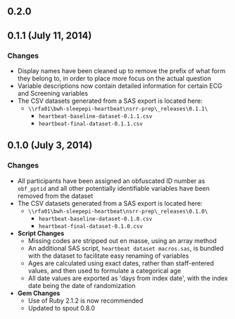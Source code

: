 ## 0.2.0

## 0.1.1 (July 11, 2014)

### Changes
- Display names have been cleaned up to remove the prefix of what form they belong to, in order to place more focus on the actual question
- Variable descriptions now contain detailed information for certain ECG and Screening variables
- The CSV datasets generated from a SAS export is located here:
  - `\\rfa01\bwh-sleepepi-heartbeat\nsrr-prep\_releases\0.1.1\`
    - `heartbeat-baseline-dataset-0.1.1.csv`
    - `heartbeat-final-dataset-0.1.1.csv`

## 0.1.0 (July 3, 2014)

### Changes
- All participants have been assigned an obfuscated ID number as `obf_pptid` and all other potentially identifiable variables have been removed from the dataset
- The CSV datasets generated from a SAS export is located here:
  - `\\rfa01\bwh-sleepepi-heartbeat\nsrr-prep\_releases\0.1.0\`
    - `heartbeat-baseline-dataset-0.1.0.csv`
    - `heartbeat-final-dataset-0.1.0.csv`
- **Script Changes**
  - Missing codes are stripped out en masse, using an array method
  - An additional SAS script, `heartbeat dataset macros.sas`, is bundled with the dataset to facilitate easy renaming of variables
  - Ages are calculated using exact dates, rather than staff-entered values, and then used to formulate a categorical age
  - All date values are exported as 'days from index date', with the index date being the date of randomization
- **Gem Changes**
  - Use of Ruby 2.1.2 is now recommended
  - Updated to spout 0.8.0

